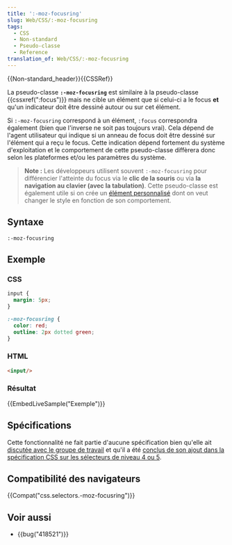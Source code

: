 ```yaml
---
title: ':-moz-focusring'
slug: Web/CSS/:-moz-focusring
tags:
  - CSS
  - Non-standard
  - Pseudo-classe
  - Reference
translation_of: Web/CSS/:-moz-focusring
---
```

{{Non-standard_header}}{{CSSRef}}

La pseudo-classe **`:-moz-focusring`** est similaire à la pseudo-classe {{cssxref(":focus")}} mais ne cible un élément que si celui-ci a le focus **et** qu'un indicateur doit être dessiné autour ou sur cet élément.

Si `:-moz-focusring` correspond à un élément, `:focus` correspondra également (bien que l'inverse ne soit pas toujours vrai). Cela dépend de l'agent utilisateur qui indique si un anneau de focus doit être dessiné sur l'élément qui a reçu le focus. Cette indication dépend fortement du système d'exploitation et le comportement de cette pseudo-classe diffèrera donc selon les plateformes et/ou les paramètres du système.

> **Note :** Les développeurs utilisent souvent `:-moz-focusring` pour différencier l'atteinte du focus via le **clic de la souris** ou via **la navigation au clavier (avec la tabulation)**. Cette pseudo-classe est également utile si on crée un [élément personnalisé](/en-US/docs/Web/Web_Components/Using_custom_elements) dont on veut changer le style en fonction de son comportement.

## Syntaxe

    :-moz-focusring

## Exemple

### CSS

```css
input {
  margin: 5px;
}

:-moz-focusring {
  color: red;
  outline: 2px dotted green;
}
```

### HTML

```html
<input/>
```

### Résultat

{{EmbedLiveSample("Exemple")}}

## Spécifications

Cette fonctionnalité ne fait partie d'aucune spécification bien qu'elle ait [discutée avec le groupe de travail](https://lists.w3.org/Archives/Public/www-style/2015Sep/0226.html) et qu'il a été [conclus de son ajout dans la spécification CSS sur les sélecteurs de niveau 4 ou 5](https://lists.w3.org/Archives/Public/www-style/2015Oct/0012.html).

## Compatibilité des navigateurs

{{Compat("css.selectors.-moz-focusring")}}

## Voir aussi

- {{bug("418521")}}
